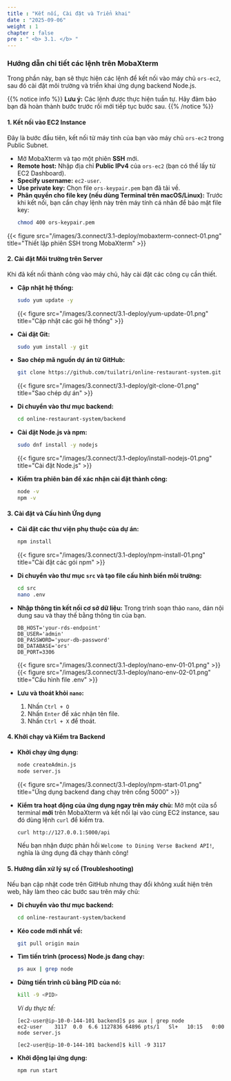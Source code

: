 ```yaml
---
title : "Kết nối, Cài đặt và Triển khai"
date : "2025-09-06" 
weight : 1 
chapter : false
pre : " <b> 3.1. </b> "
---
```


### Hướng dẫn chi tiết các lệnh trên MobaXterm

Trong phần này, bạn sẽ thực hiện các lệnh để kết nối vào máy chủ `ors-ec2`, sau đó cài đặt môi trường và triển khai ứng dụng backend Node.js.

{{% notice info %}}
**Lưu ý:** Các lệnh được thực hiện tuần tự. Hãy đảm bảo bạn đã hoàn thành bước trước rồi mới tiếp tục bước sau.
{{% /notice %}}

#### **1. Kết nối vào EC2 Instance**
Đây là bước đầu tiên, kết nối từ máy tính của bạn vào máy chủ `ors-ec2` trong Public Subnet.

*   Mở MobaXterm và tạo một phiên **SSH** mới.
*   **Remote host:** Nhập địa chỉ **Public IPv4** của `ors-ec2` (bạn có thể lấy từ EC2 Dashboard).
*   **Specify username:** `ec2-user`.
*   **Use private key:** Chọn file `ors-keypair.pem` bạn đã tải về.
*   **Phân quyền cho file key (nếu dùng Terminal trên macOS/Linux):**
    Trước khi kết nối, bạn cần chạy lệnh này trên máy tính cá nhân để bảo mật file key:
    ```bash
    chmod 400 ors-keypair.pem
    ```

{{< figure src="/images/3.connect/3.1-deploy/mobaxterm-connect-01.png" title="Thiết lập phiên SSH trong MobaXterm" >}}

#### **2. Cài đặt Môi trường trên Server**
Khi đã kết nối thành công vào máy chủ, hãy cài đặt các công cụ cần thiết.

*   **Cập nhật hệ thống:**
    ```bash
    sudo yum update -y
    ```
    {{< figure src="/images/3.connect/3.1-deploy/yum-update-01.png" title="Cập nhật các gói hệ thống" >}}

*   **Cài đặt Git:**
    ```bash
    sudo yum install -y git
    ```

*   **Sao chép mã nguồn dự án từ GitHub:**
    ```bash
    git clone https://github.com/tuilatri/online-restaurant-system.git
    ```
    {{< figure src="/images/3.connect/3.1-deploy/git-clone-01.png" title="Sao chép dự án" >}}

*   **Di chuyển vào thư mục backend:**
    ```bash
    cd online-restaurant-system/backend
    ```

*   **Cài đặt Node.js và npm:**
    ```bash
    sudo dnf install -y nodejs
    ```
    {{< figure src="/images/3.connect/3.1-deploy/install-nodejs-01.png" title="Cài đặt Node.js" >}}

*   **Kiểm tra phiên bản để xác nhận cài đặt thành công:**
    ```bash
    node -v
    npm -v
    ```

#### **3. Cài đặt và Cấu hình Ứng dụng**

*   **Cài đặt các thư viện phụ thuộc của dự án:**
    ```bash
    npm install
    ```
    {{< figure src="/images/3.connect/3.1-deploy/npm-install-01.png" title="Cài đặt các gói npm" >}}

*   **Di chuyển vào thư mục `src` và tạo file cấu hình biến môi trường:**
    ```bash
    cd src
    nano .env
    ```

*   **Nhập thông tin kết nối cơ sở dữ liệu:**
    Trong trình soạn thảo `nano`, dán nội dung sau và thay thế bằng thông tin của bạn.
    ```env
    DB_HOST='your-rds-endpoint'
    DB_USER='admin'
    DB_PASSWORD='your-db-password'
    DB_DATABASE='ors'
    DB_PORT=3306
    ```
    {{< figure src="/images/3.connect/3.1-deploy/nano-env-01-01.png" >}}
    {{< figure src="/images/3.connect/3.1-deploy/nano-env-02-01.png" title="Cấu hình file .env" >}}

*   **Lưu và thoát khỏi `nano`:**
    1.  Nhấn `Ctrl + O`
    2.  Nhấn `Enter` để xác nhận tên file.
    3.  Nhấn `Ctrl + X` để thoát.

#### **4. Khởi chạy và Kiểm tra Backend**

*   **Khởi chạy ứng dụng:**
    ```bash
    node createAdmin.js
    node server.js
    ```
    {{< figure src="/images/3.connect/3.1-deploy/npm-start-01.png" title="Ứng dụng backend đang chạy trên cổng 5000" >}}

*   **Kiểm tra hoạt động của ứng dụng ngay trên máy chủ:**
    Mở một cửa sổ terminal **mới** trên MobaXterm và kết nối lại vào cùng EC2 instance, sau đó dùng lệnh `curl` để kiểm tra.
    ```bash
    curl http://127.0.0.1:5000/api
    ```
    Nếu bạn nhận được phản hồi `Welcome to Dining Verse Backend API!`, nghĩa là ứng dụng đã chạy thành công!

#### **5. Hướng dẫn xử lý sự cố (Troubleshooting)**
Nếu bạn cập nhật code trên GitHub nhưng thay đổi không xuất hiện trên web, hãy làm theo các bước sau trên máy chủ:

*   **Di chuyển vào thư mục backend:**
    ```bash
    cd online-restaurant-system/backend
    ```

*   **Kéo code mới nhất về:**
    ```bash
    git pull origin main
    ```
*   **Tìm tiến trình (process) Node.js đang chạy:**
    ```bash
    ps aux | grep node
    ```
*   **Dừng tiến trình cũ bằng PID của nó:**
    ```bash
    kill -9 <PID>
    ```
    *Ví dụ thực tế:*
    ```
    [ec2-user@ip-10-0-144-101 backend]$ ps aux | grep node
    ec2-user    3117  0.0  6.6 1127836 64896 pts/1   Sl+   10:15   0:00 node server.js
    
    [ec2-user@ip-10-0-144-101 backend]$ kill -9 3117
    ```

*   **Khởi động lại ứng dụng:**
    ```bash
    npm run start
    ```